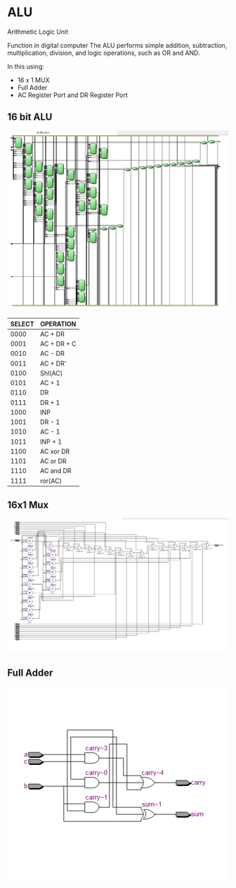 # ALU
Arithmetic Logic Unit

Function in digital computer
The ALU performs simple addition, subtraction, multiplication, division, and logic operations, such as OR and AND.

In this using:
- 16 x 1 MUX
- Full Adder
- AC Register Port and DR Register Port

## 16 bit ALU
![16 bit ALU](VHDL/img/16-bit_Alu.png)

| SELECT | OPERATION      |
| ------ | -------------- |
| 0000   | AC + DR        |
| 0001   | AC + DR + C    |
| 0010   | AC - DR        |
| 0011   | AC + DR'       |
| 0100   | Shl(AC)        |
| 0101   | AC + 1         |
| 0110   | DR             |
| 0111   | DR + 1         |
| 1000   | INP            |
| 1001   | DR - 1         |
| 1010   | AC - 1         |
| 1011   | INP + 1        |
| 1100   | AC xor DR      |
| 1101   | AC or DR       |
| 1110   | AC and DR      |
| 1111   | ror(AC)        |

## 16x1 Mux
![16x1 Mux](VHDL/img/16x1_Mux.png)

## Full Adder
![Full Adder](VHDL/img/Full_Adder.png)
